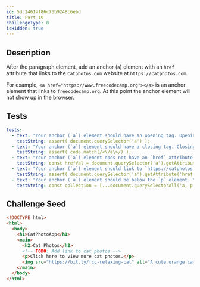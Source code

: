 ```yaml
---
id: 5dc24614f86c76b9248c6ebd
title: Part 10
challengeType: 0
isHidden: true
---
```


## Description
<section id='description'>

After the paragraph element, add an anchor (`a`) element with an `href` attribute that links to the `catphotos.com` website at `https://catphotos.com`.

For example, `<a href="https://www.freecodecamp.org"></a>` is an anchor element that links to `freecodecamp.org`. At this point the anchor element will not show up in the browser.

</section>

## Tests
<section id='tests'>

```yml
tests:
  - text: "Your anchor (`a`) element should have an opening tag. Opening tags have this syntax: `<elementName>`."
    testString: assert( document.querySelector('a') );
  - text: "Your anchor (`a`) element should have a closing tag. Closing tags have a `/` just after the `<` character."
    testString: assert( code.match(/<\/a\>/) );
  - text: "Your anchor (`a`) element does not have an `href` attribute. You have either omitted the attribute or have a typo."
    testString: const hrefVal = document.querySelector('a').getAttribute('href'); assert( hrefVal || hrefVal === '' );
  - text: "Your anchor (`a`) element should link to `https://catphotos.com`. You have either omitted the URL or have a typo."
    testString: assert( document.querySelector('a').getAttribute('href') === 'https://catphotos.com' );
  - text: "Your anchor (`a`) element should be below the `p` element. You have them in the wrong order."
    testString: const collection = [...document.querySelectorAll('a, p')].map(node => node.nodeName); assert( collection.indexOf('P') < collection.indexOf('A') );

```

</section>

## Challenge Seed
<section id='challengeSeed'>

<div id='html-seed'>

```html
<!DOCTYPE html>
<html>
  <body>
    <h1>CatPhotoApp</h1>
    <main>
      <h2>Cat Photos</h2>
      <!-- TODO: Add link to cat photos -->
      <p>Click here to view more cat photos.</p>
      <img src="https://bit.ly/fcc-relaxing-cat" alt="A cute orange cat lying on its back.">
    </main>
  </body>
</html>
```

</div>
</section>
